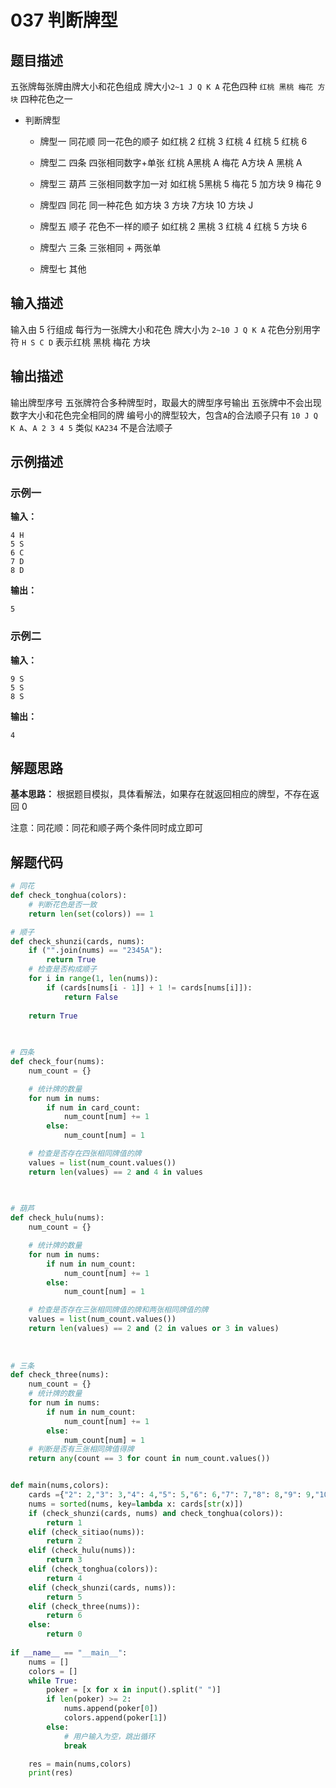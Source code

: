 # 037 判断牌型

## 题目描述

五张牌每张牌由牌大小和花色组成
牌大小`2~1 J Q K A`
花色四种 `红桃 黑桃 梅花 方块` 四种花色之一

- 判断牌型

    - 牌型一 同花顺
同一花色的顺子 如红桃 2 红桃 3 红桃 4 红桃 5 红桃 6

    - 牌型二 四条
四张相同数字+单张 红桃 A黑桃 A 梅花 A方块 A 黑桃 A

    - 牌型三 葫芦
三张相同数字加一对
如红桃 5黑桃 5 梅花 5 加方块 9 梅花 9

    - 牌型四 同花
同一种花色
如方块 3 方块 7方块 10 方块 J

    - 牌型五 顺子
花色不一样的顺子
如红桃 2 黑桃 3 红桃 4 红桃 5 方块 6

    - 牌型六 三条
三张相同 + 两张单

    - 牌型七 其他

## 输入描述

输入由 5 行组成
每行为一张牌大小和花色
牌大小为 `2~10 J Q K A`
花色分别用字符 `H S C D` 表示红桃 黑桃 梅花 方块

## 输出描述

输出牌型序号
五张牌符合多种牌型时，取最大的牌型序号输出
五张牌中不会出现数字大小和花色完全相同的牌
编号小的牌型较大，包含`A`的合法顺子只有 `10 J Q  K A`、`A 2 3 4 5`
类似 `KA234` 不是合法顺子

## 示例描述

### 示例一

**输入：**

```Plain Text
4 H
5 S
6 C
7 D
8 D
```

**输出：**

```Plain Text
5
```

### 示例二

**输入：**

```Plain Text
9 S
5 S
8 S
```

**输出：**

```Plain Text
4
```



## 解题思路

**基本思路：** 根据题目模拟，具体看解法，如果存在就返回相应的牌型，不存在返回 0

注意：同花顺：同花和顺子两个条件同时成立即可

## 解题代码

```Python
# 同花
def check_tonghua(colors):
    # 判断花色是否一致
    return len(set(colors)) == 1

# 顺子
def check_shunzi(cards, nums):
    if ("".join(nums) == "2345A"):
        return True
    # 检查是否构成顺子
    for i in range(1, len(nums)):
        if (cards[nums[i - 1]] + 1 != cards[nums[i]]):
            return False
 
    return True
 

 
# 四条
def check_four(nums):
    num_count = {}

    # 统计牌的数量
    for num in nums:
        if num in card_count:
            num_count[num] += 1
        else:
            num_count[num] = 1

    # 检查是否存在四张相同牌值的牌
    values = list(num_count.values())
    return len(values) == 2 and 4 in values

  
 
# 葫芦
def check_hulu(nums):
    num_count = {}

    # 统计牌的数量
    for num in nums:
        if num in num_count:
            num_count[num] += 1
        else:
            num_count[num] = 1

    # 检查是否存在三张相同牌值的牌和两张相同牌值的牌
    values = list(num_count.values())
    return len(values) == 2 and (2 in values or 3 in values)
  
 
 
# 三条
def check_three(nums):
    num_count = {}
    # 统计牌的数量
    for num in nums:
        if num in num_count:
            num_count[num] += 1
        else:
            num_count[num] = 1
    # 判断是否有三张相同牌值得牌
    return any(count == 3 for count in num_count.values())


def main(nums,colors):
    cards ={"2": 2,"3": 3,"4": 4,"5": 5,"6": 6,"7": 7,"8": 8,"9": 9,"10": 10,"J": 11,"Q": 12,"K": 13,"A": 14}
    nums = sorted(nums, key=lambda x: cards[str(x)])
    if (check_shunzi(cards, nums) and check_tonghua(colors)):
        return 1
    elif (check_sitiao(nums)):
        return 2
    elif (check_hulu(nums)):
        return 3
    elif (check_tonghua(colors)):
        return 4
    elif (check_shunzi(cards, nums)):
        return 5
    elif (check_three(nums)):
        return 6
    else:
        return 0
 
if __name__ == "__main__":
    nums = []
    colors = []
    while True:
        poker = [x for x in input().split(" ")]
        if len(poker) >= 2:
            nums.append(poker[0])
            colors.append(poker[1])
        else:
            # 用户输入为空，跳出循环
            break

    res = main(nums,colors)
    print(res)
```

